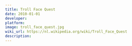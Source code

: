 ```yaml
---
title: Troll Face Quest
date: 2010-01-01
developer: 
platform: 
image: troll_face_quest.jpg
wiki_url: https://nl.wikipedia.org/wiki/Troll_Face_Quest
description: 
---
```

